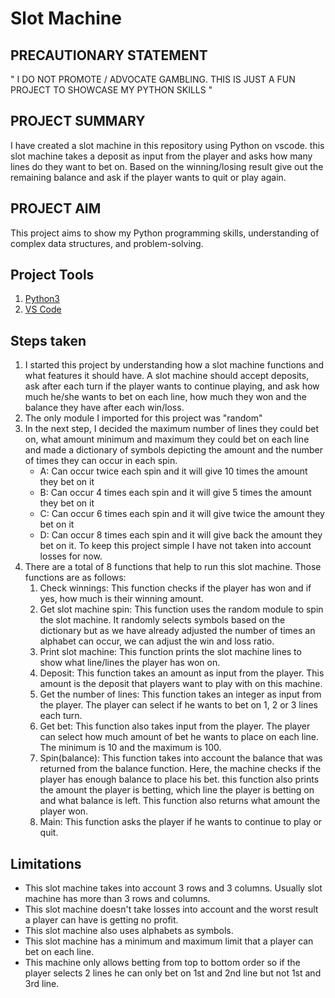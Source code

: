 # Slot Machine

## PRECAUTIONARY STATEMENT 
" I DO NOT PROMOTE / ADVOCATE GAMBLING. THIS IS JUST A FUN PROJECT TO SHOWCASE MY PYTHON SKILLS "

## PROJECT SUMMARY
I have created a slot machine in this repository using Python on vscode. this slot machine takes a deposit as input from the player and asks how many lines do they want to bet on. Based on the winning/losing result give out the remaining balance and ask if the player wants to quit or play again. 

## PROJECT AIM
This project aims to show my Python programming skills, understanding of complex data structures, and problem-solving. 

## Project Tools
1. [Python3](https://www.python.org/downloads/)
2. [VS Code](https://code.visualstudio.com/download)

## Steps taken
1. I started this project by understanding how a slot machine functions and what features it should have. A slot machine should accept deposits, ask after each turn if the player wants to continue playing, and ask how much he/she wants to bet on each line, how much they won and the balance they have after each win/loss.
2. The only module I imported for this project was "random"
3. In the next step, I decided the maximum number of lines they could bet on, what amount minimum and maximum they could bet on each line and made a dictionary of symbols depicting the amount and the number of times they can occur in each spin.
   - A: Can occur twice each spin and it will give 10 times the amount they bet on  it
   - B: Can occur 4 times each spin and it will give 5 times the amount they bet on it
   - C: Can occur 6 times each spin and it will give twice the amount they bet on it
   - D: Can occur 8 times each spin and it will give back the amount they bet on it.
To keep this project simple I have not taken into account losses for now.
4. There are a total of 8 functions that help to run this slot machine. Those functions are as follows:
   1. Check winnings: This function checks if the player has won and if yes, how much is their winning amount. 
   2. Get slot machine spin: This function uses the random module to spin the slot machine. It randomly selects symbols based on the dictionary but as we have already adjusted the number of times an alphabet can occur, we can adjust the win and loss ratio. 
   3. Print slot machine: This function prints the slot machine lines to show what line/lines the player has won on. 
   4. Deposit: This function takes an amount as input from the player. This amount is the deposit that players want to play with on this machine. 
   5. Get the number of lines: This function takes an integer as input from the player. The player can select if he wants to bet on 1, 2 or 3 lines each turn. 
   6. Get bet: This function also takes input from the player. The player can select how much amount of bet he wants to place on each line. The minimum is 10 and the maximum is 100. 
   7. Spin(balance): This function takes into account the balance that was returned from the balance function. Here, the machine checks if the player has enough balance to place his bet. this function also prints the amount the player is betting, which line the player is betting on and what balance is left. This function also returns what amount the player won. 
   8. Main: This function asks the player if he wants to continue to play or quit. 

## Limitations
- This slot machine takes into account 3 rows and 3 columns. Usually slot machine has more than 3 rows and columns.
- This slot machine doesn't take losses into account and the worst result a player can have is getting no profit.
- This slot machine also uses alphabets as symbols.
- This slot machine has a minimum and maximum limit that a player can bet on each line.
- This machine only allows betting from top to bottom order so if the player selects 2 lines he can only bet on 1st and 2nd line but not 1st and 3rd line. 
